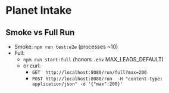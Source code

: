 # Planet Intake

## Smoke vs Full Run

- Smoke: `npm run test:e2e` (processes ~10)
- Full:
  - `npm run start:full` (honors `.env` MAX_LEADS_DEFAULT)
  - or curl:
    - `GET  http://localhost:8080/run/full?max=200`
    - `POST http://localhost:8080/run  -H "content-type: application/json" -d '{"max":200}'`
